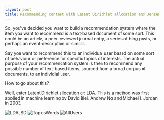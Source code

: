 ```yaml
---
layout: post
title: Recommending content with Latent Dirichlet allocation and Jensen–Shannon divergence
---
```


So, you've decided you want to build a recommendation system where the item you want to recommend is a text-based document of some sort. This could be an article, a peer-reviewed journal entry, a series of blog posts, or perhaps an event-description or similar. 

Say you want to recommend this to an individual user based on some sort of behaviour or preference for specific topics of interests. The actual purpose of your recommendation system is then to recommend any possible number of text-based items, sourced from a broad corpus of documents, to an individial user. 

How to go about this?

Well, enter Latent Dirichlet allocation or: LDA. This is a method was first applied in machine learning by David Blei, Andrew Ng and Michael I. Jordan in 2003. 

![LDAJSD](https://user-images.githubusercontent.com/40164071/117963799-1c003380-b321-11eb-90fa-fc94a33f9725.png)
![TopicsWords](https://user-images.githubusercontent.com/40164071/117963809-1e628d80-b321-11eb-8401-57b430ab6872.jpg)
![AllUsers](https://user-images.githubusercontent.com/40164071/117963820-202c5100-b321-11eb-8b47-d05d7e1fc91c.jpg)
